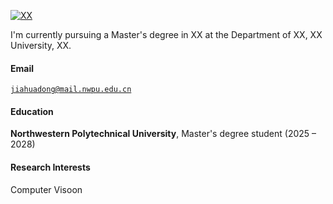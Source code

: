 [![XX](https://img.shields.io/badge/XX-github-blue?logo=github)](https://github.com/XX)

I'm currently pursuing a Master's degree in XX at the Department of XX, XX University, XX.

#### Email  
<code>jiahuadong@mail.nwpu.edu.cn</code>  
<!-- <code>XX@XX.XX</code> -->

#### Education  
**Northwestern Polytechnical University**, Master's degree student (2025 – 2028)  
<!-- • GPA: XX/XX   -->

<!-- **XX University**, Exchange student <br>  
• As a XX, represented my college as an outstanding student for a XX exchange program.  

**XX University**, Honours Bachelor of XX (XX – XX)  
• GPA: XX/XX (top XX%)   -->

#### Research Interests  
Computer Visoon
